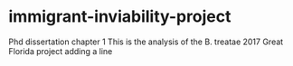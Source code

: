 # immigrant-inviability-project
Phd dissertation chapter 1
This is the analysis of the B. treatae 2017 Great Florida project
adding a line
